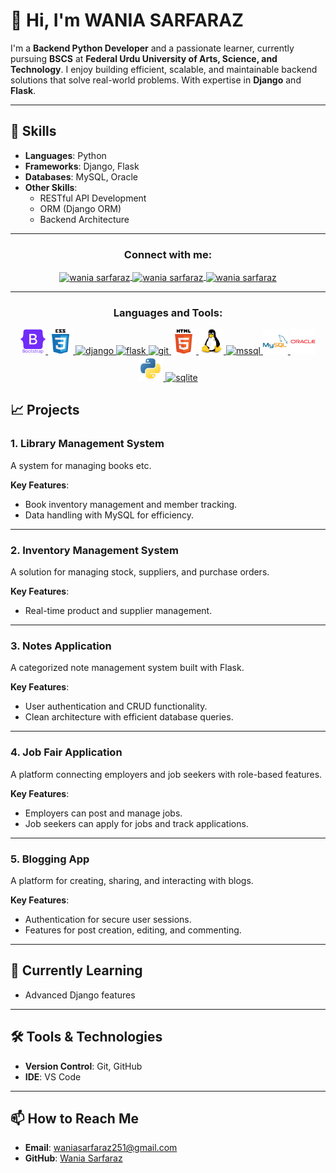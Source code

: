 # 👋 Hi, I'm **WANIA SARFARAZ**  

I'm a **Backend Python Developer** and a passionate learner, currently pursuing **BSCS** at **Federal Urdu University of Arts, Science, and Technology**. I enjoy building efficient, scalable, and maintainable backend solutions that solve real-world problems. With expertise in **Django** and **Flask**. 

---

## 🚀 Skills  
- **Languages**: Python  
- **Frameworks**: Django, Flask  
- **Databases**: MySQL, Oracle  
- **Other Skills**:  
  - RESTful API Development  
  - ORM (Django ORM)  
  - Backend Architecture
    
---

<h3 align="center">Connect with me:</h3>
<p align="center">
  <a href="https://linkedin.com/in/wania-sarfaraz" target="blank">
    <img align="center" src="https://raw.githubusercontent.com/rahuldkjain/github-profile-readme-generator/master/src/images/icons/Social/linked-in-alt.svg" alt="wania sarfaraz" height="30" width="40" />
  </a>
  <a href="https://stackoverflow.com/users/wania-sarfaraz" target="blank">
    <img align="center" src="https://raw.githubusercontent.com/rahuldkjain/github-profile-readme-generator/master/src/images/icons/Social/stack-overflow.svg" alt="wania sarfaraz" height="30" width="40" />
  </a>
  <a href="https://fb.com/wania-sarfaraz" target="blank">
    <img align="center" src="https://raw.githubusercontent.com/rahuldkjain/github-profile-readme-generator/master/src/images/icons/Social/facebook.svg" alt="wania sarfaraz" height="30" width="40" />
  </a>
</p>

<hr>

<h3 align="center">Languages and Tools:</h3>
<p align="center"> 
  <a href="https://getbootstrap.com" target="_blank" rel="noreferrer"> 
    <img src="https://raw.githubusercontent.com/devicons/devicon/master/icons/bootstrap/bootstrap-plain-wordmark.svg" alt="bootstrap" width="40" height="40"/> 
  </a> 
  <a href="https://www.w3schools.com/css/" target="_blank" rel="noreferrer"> 
    <img src="https://raw.githubusercontent.com/devicons/devicon/master/icons/css3/css3-original-wordmark.svg" alt="css3" width="40" height="40"/> 
  </a> 
  <a href="https://www.djangoproject.com/" target="_blank" rel="noreferrer"> 
    <img src="https://cdn.worldvectorlogo.com/logos/django.svg" alt="django" width="40" height="40"/> 
  </a> 
  <a href="https://flask.palletsprojects.com/" target="_blank" rel="noreferrer"> 
    <img src="https://www.vectorlogo.zone/logos/pocoo_flask/pocoo_flask-icon.svg" alt="flask" width="40" height="40"/> 
  </a> 
  <a href="https://git-scm.com/" target="_blank" rel="noreferrer"> 
    <img src="https://www.vectorlogo.zone/logos/git-scm/git-scm-icon.svg" alt="git" width="40" height="40"/> 
  </a> 
  <a href="https://www.w3.org/html/" target="_blank" rel="noreferrer"> 
    <img src="https://raw.githubusercontent.com/devicons/devicon/master/icons/html5/html5-original-wordmark.svg" alt="html5" width="40" height="40"/> 
  </a> 
  <a href="https://www.linux.org/" target="_blank" rel="noreferrer"> 
    <img src="https://raw.githubusercontent.com/devicons/devicon/master/icons/linux/linux-original.svg" alt="linux" width="40" height="40"/> 
  </a> 
  <a href="https://www.microsoft.com/en-us/sql-server" target="_blank" rel="noreferrer"> 
    <img src="https://www.svgrepo.com/show/303229/microsoft-sql-server-logo.svg" alt="mssql" width="40" height="40"/> 
  </a> 
  <a href="https://www.mysql.com/" target="_blank" rel="noreferrer"> 
    <img src="https://raw.githubusercontent.com/devicons/devicon/master/icons/mysql/mysql-original-wordmark.svg" alt="mysql" width="40" height="40"/> 
  </a> 
  <a href="https://www.oracle.com/" target="_blank" rel="noreferrer"> 
    <img src="https://raw.githubusercontent.com/devicons/devicon/master/icons/oracle/oracle-original.svg" alt="oracle" width="40" height="40"/> 
  </a> 
  <a href="https://www.python.org" target="_blank" rel="noreferrer"> 
    <img src="https://raw.githubusercontent.com/devicons/devicon/master/icons/python/python-original.svg" alt="python" width="40" height="40"/> 
  </a> 
  <a href="https://www.sqlite.org/" target="_blank" rel="noreferrer"> 
    <img src="https://www.vectorlogo.zone/logos/sqlite/sqlite-icon.svg" alt="sqlite" width="40" height="40"/> 
  </a> 
</p>



## 📈 Projects  

### 1. **Library Management System**  
A system for managing books etc.
  
**Key Features**:  
- Book inventory management and member tracking.  
- Data handling with MySQL for efficiency.  

---

### 2. **Inventory Management System**  
A solution for managing stock, suppliers, and purchase orders.  

**Key Features**:  
- Real-time product and supplier management.   

---

### 3. **Notes Application**  
A categorized note management system built with Flask.  

**Key Features**:  
- User authentication and CRUD functionality.  
- Clean architecture with efficient database queries.  

---

### 4. **Job Fair Application**  
A platform connecting employers and job seekers with role-based features.  

**Key Features**:  
- Employers can post and manage jobs.  
- Job seekers can apply for jobs and track applications.  

---

### 5. **Blogging App**  
A platform for creating, sharing, and interacting with blogs.  

**Key Features**:  
- Authentication for secure user sessions.  
- Features for post creation, editing, and commenting.  

---

## 🌱 Currently Learning  
- Advanced Django features  

---

## 🛠 Tools & Technologies  
- **Version Control**: Git, GitHub  
- **IDE**: VS Code  

---

## 📫 How to Reach Me  
- **Email**: waniasarfaraz251@gmail.com  
- **GitHub**: [Wania Sarfaraz](https://github.com/wania0)  

